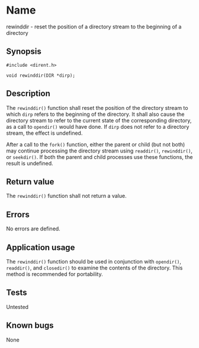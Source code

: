 # Name

rewinddir - reset the position of a directory stream to the beginning of a directory

## Synopsis

`#include <dirent.h>`

`void rewinddir(DIR *dirp);`

## Description

The `rewinddir()` function shall reset the position of the directory stream to which `dirp` refers to the beginning of the directory. It shall also cause the directory stream to refer to the current state of the corresponding directory, as a call to `opendir()` would have done. If `dirp` does not refer to a directory stream, the effect is undefined.

After a call to the `fork()` function, either the parent or child (but not both) may continue processing the directory stream using `readdir()`, `rewinddir()`, or `seekdir()`. If both the parent and child processes use these functions, the result is undefined.

## Return value

The `rewinddir()` function shall not return a value.

## Errors

No errors are defined.

## Application usage

The `rewinddir()` function should be used in conjunction with `opendir()`, `readdir()`, and `closedir()` to examine the contents of the directory. This method is recommended for portability.

## Tests

Untested

## Known bugs

None
